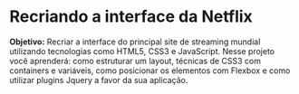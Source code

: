 # Recriando a interface da Netflix

**Objetivo:** Recriar a interface do principal site de streaming mundial utilizando tecnologias como HTML5, CSS3 e JavaScript. Nesse projeto você aprenderá: como estruturar um layout, técnicas de CSS3 com containers e variáveis, como posicionar os elementos com Flexbox e como utilizar plugins Jquery a favor da sua aplicação.